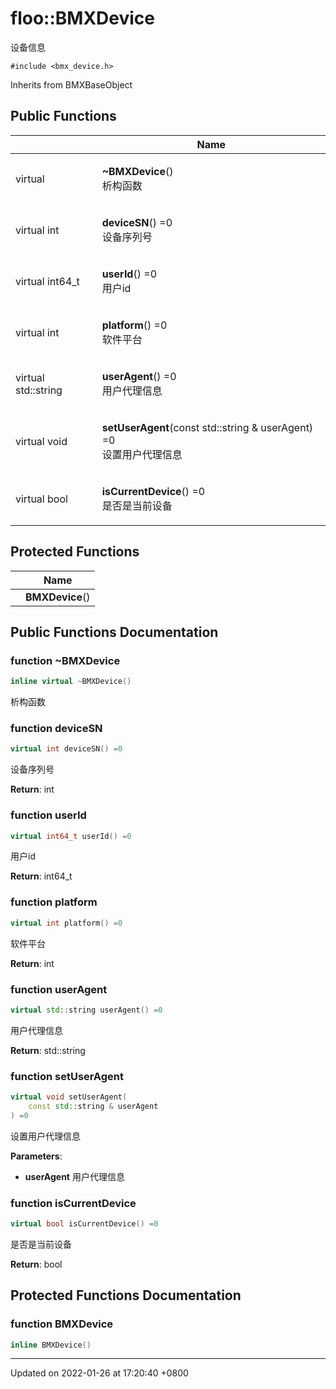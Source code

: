 # floo::BMXDevice

设备信息

`#include <bmx_device.h>`

Inherits from BMXBaseObject

## Public Functions

|                     | Name                                                                                    |
| ------------------- | --------------------------------------------------------------------------------------- |
| virtual             | <p><strong>~BMXDevice</strong>()<br>析构函数</p>                                            |
| virtual int         | <p><strong>deviceSN</strong>() =0<br>设备序列号</p>                                          |
| virtual int64\_t    | <p><strong>userId</strong>() =0<br>用户id</p>                                             |
| virtual int         | <p><strong>platform</strong>() =0<br>软件平台</p>                                           |
| virtual std::string | <p><strong>userAgent</strong>() =0<br>用户代理信息</p>                                        |
| virtual void        | <p><strong>setUserAgent</strong>(const std::string &#x26; userAgent) =0<br>设置用户代理信息</p> |
| virtual bool        | <p><strong>isCurrentDevice</strong>() =0<br>是否是当前设备</p>                                 |

## Protected Functions

|   | Name            |
| - | --------------- |
|   | **BMXDevice**() |

## Public Functions Documentation

### function \~BMXDevice

```cpp
inline virtual ~BMXDevice()
```

析构函数

### function deviceSN

```cpp
virtual int deviceSN() =0
```

设备序列号

**Return**: int

### function userId

```cpp
virtual int64_t userId() =0
```

用户id

**Return**: int64\_t

### function platform

```cpp
virtual int platform() =0
```

软件平台

**Return**: int

### function userAgent

```cpp
virtual std::string userAgent() =0
```

用户代理信息

**Return**: std::string

### function setUserAgent

```cpp
virtual void setUserAgent(
    const std::string & userAgent
) =0
```

设置用户代理信息

**Parameters**:

* **userAgent** 用户代理信息

### function isCurrentDevice

```cpp
virtual bool isCurrentDevice() =0
```

是否是当前设备

**Return**: bool

## Protected Functions Documentation

### function BMXDevice

```cpp
inline BMXDevice()
```

***

Updated on 2022-01-26 at 17:20:40 +0800
